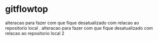 # gitflowtop

alteracao para fazer com que fique desatualizado com relacao ao repositorio local .
alteracao para fazer com que fique desatualizado com relacao ao repositorio local 2
